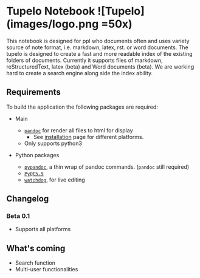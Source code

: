 # Tupelo Notebook ![Tupelo](images/logo.png =50x)

This notebook is designed for ppl who documents often and uses variety source of note format, i.e. markdown, latex, rst. or word documents. The tupelo is designed to create a fast and more readable index of the existing folders of documents. Currently it supports files of markdown, reStructuredText, latex (beta) and Word documents (beta). We are working hard to create a search engine along side the index ability.

## Requirements

To build the application the following packages are required:

- Main
    - [`pandoc`](https://pandoc.org/) for render all files to html for display
        - See [installation](https://pandoc.org/installing.html) page for different platforms.
    - Only supports python3

- Python packages
    - [`pypandoc`](https://pypi.python.org/pypi/pypandoc), a thin wrap of pandoc commands. (`pandoc` still required)
    - [`PyQt5.9`](http://pyqt.sourceforge.net/Docs/PyQt5/introduction.html)
    - [`watchdog`](https://pypi.python.org/pypi/watchdog), for live editing
 
## Changelog

### Beta 0.1
- Supports all platforms

## What's coming
- Search function
- Multi-user functionalities